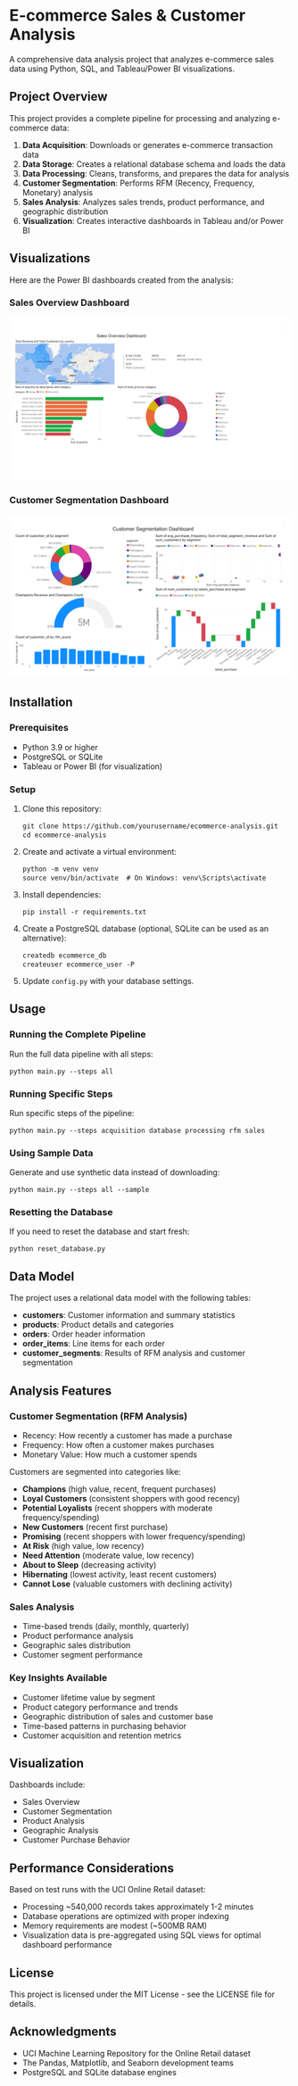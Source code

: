 # E-commerce Sales & Customer Analysis

A comprehensive data analysis project that analyzes e-commerce sales data using Python, SQL, and Tableau/Power BI visualizations.

## Project Overview

This project provides a complete pipeline for processing and analyzing e-commerce data:

1. **Data Acquisition**: Downloads or generates e-commerce transaction data
2. **Data Storage**: Creates a relational database schema and loads the data
3. **Data Processing**: Cleans, transforms, and prepares the data for analysis
4. **Customer Segmentation**: Performs RFM (Recency, Frequency, Monetary) analysis
5. **Sales Analysis**: Analyzes sales trends, product performance, and geographic distribution
6. **Visualization**: Creates interactive dashboards in Tableau and/or Power BI

## Visualizations

Here are the Power BI dashboards created from the analysis:

### Sales Overview Dashboard
![Sales Overview Dashboard](visualization/1.png)

### Customer Segmentation Dashboard
![Customer Segmentation Dashboard](visualization/2.png)

## Installation

### Prerequisites

- Python 3.9 or higher
- PostgreSQL or SQLite
- Tableau or Power BI (for visualization)

### Setup

1. Clone this repository:
   ```
   git clone https://github.com/yourusername/ecommerce-analysis.git
   cd ecommerce-analysis
   ```

2. Create and activate a virtual environment:
   ```
   python -m venv venv
   source venv/bin/activate  # On Windows: venv\Scripts\activate
   ```

3. Install dependencies:
   ```
   pip install -r requirements.txt
   ```

4. Create a PostgreSQL database (optional, SQLite can be used as an alternative):
   ```
   createdb ecommerce_db
   createuser ecommerce_user -P
   ```

5. Update `config.py` with your database settings.

## Usage

### Running the Complete Pipeline

Run the full data pipeline with all steps:

```
python main.py --steps all
```

### Running Specific Steps

Run specific steps of the pipeline:

```
python main.py --steps acquisition database processing rfm sales
```

### Using Sample Data

Generate and use synthetic data instead of downloading:

```
python main.py --steps all --sample
```

### Resetting the Database

If you need to reset the database and start fresh:

```
python reset_database.py
```

## Data Model

The project uses a relational data model with the following tables:

- **customers**: Customer information and summary statistics
- **products**: Product details and categories
- **orders**: Order header information
- **order_items**: Line items for each order
- **customer_segments**: Results of RFM analysis and customer segmentation

## Analysis Features

### Customer Segmentation (RFM Analysis)

- Recency: How recently a customer has made a purchase
- Frequency: How often a customer makes purchases
- Monetary Value: How much a customer spends

Customers are segmented into categories like:
- **Champions** (high value, recent, frequent purchases)
- **Loyal Customers** (consistent shoppers with good recency)
- **Potential Loyalists** (recent shoppers with moderate frequency/spending)
- **New Customers** (recent first purchase)
- **Promising** (recent shoppers with lower frequency/spending)
- **At Risk** (high value, low recency)
- **Need Attention** (moderate value, low recency)
- **About to Sleep** (decreasing activity)
- **Hibernating** (lowest activity, least recent customers)
- **Cannot Lose** (valuable customers with declining activity)

### Sales Analysis

- Time-based trends (daily, monthly, quarterly)
- Product performance analysis
- Geographic sales distribution
- Customer segment performance

### Key Insights Available

- Customer lifetime value by segment
- Product category performance and trends
- Geographic distribution of sales and customer base
- Time-based patterns in purchasing behavior
- Customer acquisition and retention metrics

## Visualization

Dashboards include:
- Sales Overview
- Customer Segmentation
- Product Analysis
- Geographic Analysis
- Customer Purchase Behavior

## Performance Considerations

Based on test runs with the UCI Online Retail dataset:
- Processing ~540,000 records takes approximately 1-2 minutes
- Database operations are optimized with proper indexing
- Memory requirements are modest (~500MB RAM)
- Visualization data is pre-aggregated using SQL views for optimal dashboard performance

## License

This project is licensed under the MIT License - see the LICENSE file for details.

## Acknowledgments

- UCI Machine Learning Repository for the Online Retail dataset
- The Pandas, Matplotlib, and Seaborn development teams
- PostgreSQL and SQLite database engines
